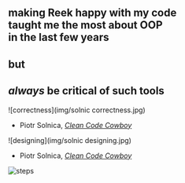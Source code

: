 ## making Reek happy with my code<br />taught me the most about OOP<br />in the last few years

## but
<!-- .element: class="fragment" -->

## _always_ be critical of such tools
<!-- .element: class="fragment" -->


![correctness](img/solnic correctness.jpg)
<!-- .element: style="width: 80%" -->

* Piotr Solnica, [_Clean Code Cowboy_](https://speakerdeck.com/solnic/clean-code-cowboy)


![designing](img/solnic designing.jpg)
<!-- .element: style="width: 80%" -->

* Piotr Solnica, [_Clean Code Cowboy_](https://speakerdeck.com/solnic/clean-code-cowboy)


![steps](img/steps.png)
